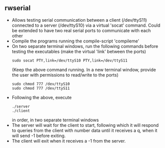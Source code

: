rwserial
--------

  * Allows testing serial communication between a client (/dev/ttyS11) connected to a server (/dev/ttyS10) via a virtual 'socat' command. Could be extended to have two real serial ports
    to communicate with each other
  * Compile the programs running the compile-script 'compileme' 
  * On two separate terminal windows, run the following commands before testing the executables
    (make the virtual 'link' between the ports)  
    ```
    sudo socat PTY,link=/dev/ttyS10 PTY,link=/dev/ttyS11
    ```
    (Keep the above command running. In a new terminal window, provide the user with permissions to read/write to the ports)
    ```
    sudo chmod 777 /dev/ttyS10
    sudo chmod 777 /dev/ttyS11
    ```
  * Following the above, execute
    ```
    ./server
    ./client
    ```
    in order, in two separate terminal windows
  * The server will wait for the client to start, following which it will respond to queries from the client with number data until it receives a q, when it will send -1 before exiting.
  * The client will exit when it receives a -1 from the server.
